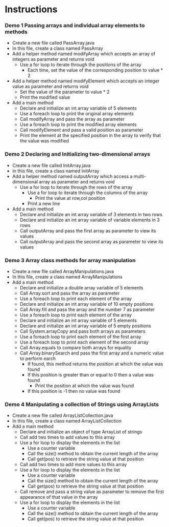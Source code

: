 # Instructions

### Demo 1 Passing arrays and individual array elements to methods
- Create a new file called PassArray.java
- In this file, create a class named PassArray
- Add a helper method named modifyArray which accepts an array of integers as parameter and returns void
    - Use a for loop to iterate through the positions of the array
        - Each time, set the value of the corresponding position to value * 2 
- Add a helper method named modifyElement which accepts an integer value as parameter and returns void
    - Set the value of the parameter to value * 2 
    - Print the modified value
- Add a main method
    - Declare and initialize an int array variable of 5 elements
    - Use a foreach loop to print the original array elements
    - Call modifyArray and pass the array as parameter
    - Use a foreach loop to print the modified array elements
    - Call modifyElement and pass a valid position as parameter
    - Print the element at the specified position in the array to verify that the value was modified

### Demo 2 Declaring and Initializing two-dimensional arrays
- Create a new file called InitArray.java
- In this file, create a class named InitArray
- Add a helper method named outputArray which access a multi-dimensional array as parameter and returns void
    - Use a for loop to iterate through the rows of the array
        - Use a for loop to iterate through the columns of the array
            - Print the value at row,col position
        - Print a new line
- Add a main method
    - Declare and initialize an int array variable of 3 elements in two rows
    - Declare and initialize an int array variable of variable elements in 3 rows
    - Call outputArray and pass the first array as parameter to view its values
    - Call outputArray and pass the second array as parameter to view its values

### Demo 3 Array class methods for array manipulation
- Create a new file called ArrayManipulations.java
- In this file, create a class named ArrayManipulations
- Add a main method
    - Declare and initialize a double array variable of 5 elements
    - Call Array.sort and pass the array as parameter
    - Use a foreach loop to print each element of the array
    - Declare and initialize an int array variable of 10 empty positions
    - Call Array.fill and pass the array and the number 7 as parameter
    - Use a foreach loop to print each element of the array
    - Declare and initialize an int array variable of 5 elements
    - Declare and initialize an int array variable of 5 empty positions
    - Call System.arrayCopy and pass both arrays as parameters
    - Use a foreach loop to print each element of the first array
    - Use a foreach loop to print each element of the second array
    - Call Array.equals to compare both arrays for equality
    - Call Array.binarySearch and pass the first array and a numeric value to perform earch
        - If found, this method returns the position at which the value was found
        - If this position is greater than or equal to 0 then a value was found
            - Print the position at which the value was found
        - If this position is -1 then no value was found

### Demo 4 Manipulating a collection of Strings using ArrayLists
- Create a new file called ArrayListCollection.java
- In this file, create a class named ArrayListCollection
- Add a main method
    - Declare and initialize an object of type ArrayList of strings
    - Call add two times to add values to this array
    - Use a for loop to display the elements in the list
        - Use a counter variable
        - Call the size() method to obtain the current length of the array
        - Call get(pos) to retrieve the string value at that position
    - Call add two times to add more values to this array
    - Use a for loop to display the elements in the list
        - Use a counter variable
        - Call the size() method to obtain the current length of the array
        - Call get(pos) to retrieve the string value at that position
    - Call remove and pass a string value as parameter to remove the first appearance of that value in the array
    - Use a for loop to display the elements in the list
        - Use a counter variable
        - Call the size() method to obtain the current length of the array
        - Call get(pos) to retrieve the string value at that position